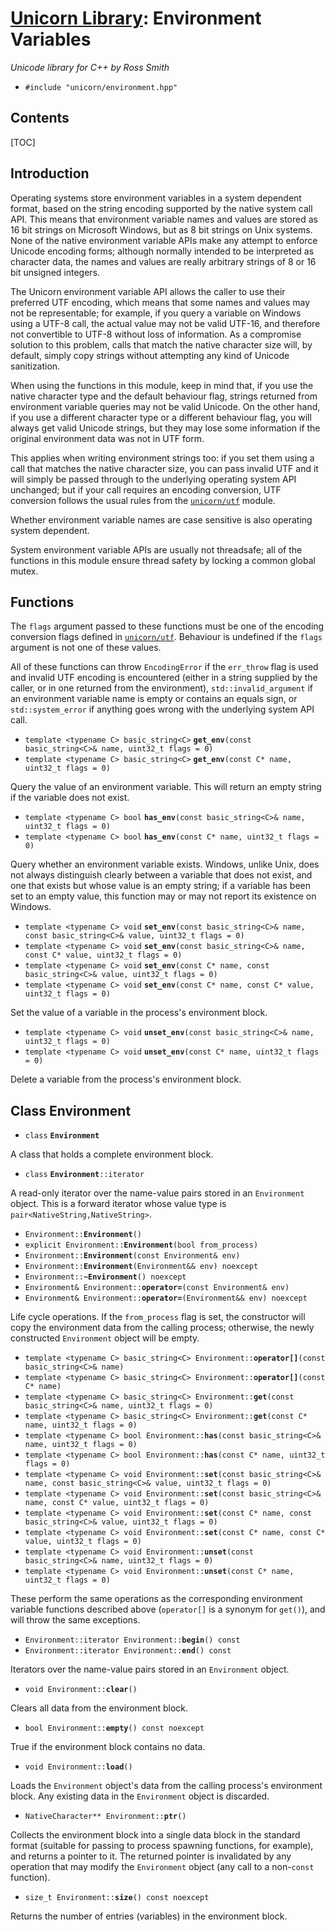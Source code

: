 # [Unicorn Library](index.html): Environment Variables #

_Unicode library for C++ by Ross Smith_

* `#include "unicorn/environment.hpp"`

## Contents ##

[TOC]

## Introduction ##

Operating systems store environment variables in a system dependent format,
based on the string encoding supported by the native system call API. This
means that environment variable names and values are stored as 16 bit strings
on Microsoft Windows, but as 8 bit strings on Unix systems. None of the native
environment variable APIs make any attempt to enforce Unicode encoding forms;
although normally intended to be interpreted as character data, the names and
values are really arbitrary strings of 8 or 16 bit unsigned integers.

The Unicorn environment variable API allows the caller to use their preferred
UTF encoding, which means that some names and values may not be representable;
for example, if you query a variable on Windows using a UTF-8 call, the actual
value may not be valid UTF-16, and therefore not convertible to UTF-8 without
loss of information. As a compromise solution to this problem, calls that
match the native character size will, by default, simply copy strings without
attempting any kind of Unicode sanitization.

When using the functions in this module, keep in mind that, if you use the
native character type and the default behaviour flag, strings returned from
environment variable queries may not be valid Unicode. On the other hand, if
you use a different character type or a different behaviour flag, you will
always get valid Unicode strings, but they may lose some information if the
original environment data was not in UTF form.

This applies when writing environment strings too: if you set them using a
call that matches the native character size, you can pass invalid UTF and it
will simply be passed through to the underlying operating system API
unchanged; but if your call requires an encoding conversion, UTF conversion
follows the usual rules from the [`unicorn/utf`](utf.html) module.

Whether environment variable names are case sensitive is also operating system
dependent.

System environment variable APIs are usually not threadsafe; all of the
functions in this module ensure thread safety by locking a common global
mutex.

## Functions ##

The `flags` argument passed to these functions must be one of the encoding
conversion flags defined in [`unicorn/utf`](utf.html). Behaviour is undefined
if the `flags` argument is not one of these values.

All of these functions can throw `EncodingError` if the `err_throw` flag is
used and invalid UTF encoding is encountered (either in a string supplied by
the caller, or in one returned from the environment), `std::invalid_argument`
if an environment variable name is empty or contains an equals sign, or
`std::system_error` if anything goes wrong with the underlying system API
call.

* `template <typename C> basic_string<C>` **`get_env`**`(const basic_string<C>& name, uint32_t flags = 0)`
* `template <typename C> basic_string<C>` **`get_env`**`(const C* name, uint32_t flags = 0)`

Query the value of an environment variable. This will return an empty string
if the variable does not exist.

* `template <typename C> bool` **`has_env`**`(const basic_string<C>& name, uint32_t flags = 0)`
* `template <typename C> bool` **`has_env`**`(const C* name, uint32_t flags = 0)`

Query whether an environment variable exists. Windows, unlike Unix, does not
always distinguish clearly between a variable that does not exist, and one
that exists but whose value is an empty string; if a variable has been set to
an empty value, this function may or may not report its existence on Windows.

* `template <typename C> void` **`set_env`**`(const basic_string<C>& name, const basic_string<C>& value, uint32_t flags = 0)`
* `template <typename C> void` **`set_env`**`(const basic_string<C>& name, const C* value, uint32_t flags = 0)`
* `template <typename C> void` **`set_env`**`(const C* name, const basic_string<C>& value, uint32_t flags = 0)`
* `template <typename C> void` **`set_env`**`(const C* name, const C* value, uint32_t flags = 0)`

Set the value of a variable in the process's environment block.

* `template <typename C> void` **`unset_env`**`(const basic_string<C>& name, uint32_t flags = 0)`
* `template <typename C> void` **`unset_env`**`(const C* name, uint32_t flags = 0)`

Delete a variable from the process's environment block.

## Class Environment ##

* `class` **`Environment`**

A class that holds a complete environment block.

* `class` **`Environment`**`::iterator`

A read-only iterator over the name-value pairs stored in an `Environment`
object. This is a forward iterator whose value type is
`pair<NativeString,NativeString>`.

* `Environment::`**`Environment`**`()`
* `explicit Environment::`**`Environment`**`(bool from_process)`
* `Environment::`**`Environment`**`(const Environment& env)`
* `Environment::`**`Environment`**`(Environment&& env) noexcept`
* `Environment::`**`~Environment`**`() noexcept`
* `Environment& Environment::`**`operator=`**`(const Environment& env)`
* `Environment& Environment::`**`operator=`**`(Environment&& env) noexcept`

Life cycle operations. If the `from_process` flag is set, the constructor will
copy the environment data from the calling process; otherwise, the newly
constructed `Environment` object will be empty.

* `template <typename C> basic_string<C> Environment::`**`operator[]`**`(const basic_string<C>& name)`
* `template <typename C> basic_string<C> Environment::`**`operator[]`**`(const C* name)`
* `template <typename C> basic_string<C> Environment::`**`get`**`(const basic_string<C>& name, uint32_t flags = 0)`
* `template <typename C> basic_string<C> Environment::`**`get`**`(const C* name, uint32_t flags = 0)`
* `template <typename C> bool Environment::`**`has`**`(const basic_string<C>& name, uint32_t flags = 0)`
* `template <typename C> bool Environment::`**`has`**`(const C* name, uint32_t flags = 0)`
* `template <typename C> void Environment::`**`set`**`(const basic_string<C>& name, const basic_string<C>& value, uint32_t flags = 0)`
* `template <typename C> void Environment::`**`set`**`(const basic_string<C>& name, const C* value, uint32_t flags = 0)`
* `template <typename C> void Environment::`**`set`**`(const C* name, const basic_string<C>& value, uint32_t flags = 0)`
* `template <typename C> void Environment::`**`set`**`(const C* name, const C* value, uint32_t flags = 0)`
* `template <typename C> void Environment::`**`unset`**`(const basic_string<C>& name, uint32_t flags = 0)`
* `template <typename C> void Environment::`**`unset`**`(const C* name, uint32_t flags = 0)`

These perform the same operations as the corresponding environment variable
functions described above (`operator[]` is a synonym for `get()`), and will
throw the same exceptions.

* `Environment::iterator Environment::`**`begin`**`() const`
* `Environment::iterator Environment::`**`end`**`() const`

Iterators over the name-value pairs stored in an `Environment` object.

* `void Environment::`**`clear`**`()`

Clears all data from the environment block.

* `bool Environment::`**`empty`**`() const noexcept`

True if the environment block contains no data.

* `void Environment::`**`load`**`()`

Loads the `Environment` object's data from the calling process's environment
block. Any existing data in the `Environment` object is discarded.

* `NativeCharacter** Environment::`**`ptr`**`()`

Collects the environment block into a single data block in the standard format
(suitable for passing to process spawning functions, for example), and returns
a pointer to it. The returned pointer is invalidated by any operation that may
modify the `Environment` object (any call to a non-`const` function).

* `size_t Environment::`**`size`**`() const noexcept`

Returns the number of entries (variables) in the environment block.
